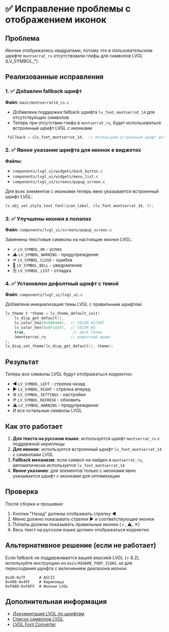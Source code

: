 # ✅ Исправление проблемы с отображением иконок

## Проблема
Иконки отображались квадратами, потому что в пользовательском шрифте `montserrat_ru` отсутствовали глифы для символов LVGL (LV_SYMBOL_*).

## Реализованные исправления

### 1. ✅ Добавлен fallback шрифт
**Файл:** `main/montserrat14_ru.c`
- Добавлена поддержка fallback шрифта `lv_font_montserrat_14` для отсутствующих символов
- Теперь при отсутствии глифа в `montserrat_ru`, будет использоваться встроенный шрифт LVGL с иконками

```c
.fallback = &lv_font_montserrat_14,  // Используем встроенный шрифт для иконок
```

### 2. ✅ Явное указание шрифта для иконок в виджетах

**Файлы:**
- `components/lvgl_ui/widgets/back_button.c`
- `components/lvgl_ui/widgets/menu_list.c`
- `components/lvgl_ui/screens/popup_screen.c`

Для всех элементов с иконками теперь явно указывается встроенный шрифт LVGL:

```c
lv_obj_set_style_text_font(icon_label, &lv_font_montserrat_14, 0);
```

### 3. ✅ Улучшены иконки в попапах

**Файл:** `components/lvgl_ui/screens/popup_screen.c`

Заменены текстовые символы на настоящие иконки LVGL:
- ✓ `LV_SYMBOL_OK` - успех
- ⚠ `LV_SYMBOL_WARNING` - предупреждение
- ✕ `LV_SYMBOL_CLOSE` - ошибка
- 🔔 `LV_SYMBOL_BELL` - уведомление
- ☰ `LV_SYMBOL_LIST` - отладка

### 4. ✅ Установлен дефолтный шрифт с темой

**Файл:** `components/lvgl_ui/lvgl_ui.c`

Добавлена инициализация темы LVGL с правильным шрифтом:

```c
lv_theme_t *theme = lv_theme_default_init(
    lv_disp_get_default(),
    lv_color_hex(0x00D4AA),  // COLOR_ACCENT
    lv_color_hex(0x0F1419),  // COLOR_BG
    true,                     // dark theme
    &montserrat_ru           // дефолтный шрифт
);
lv_disp_set_theme(lv_disp_get_default(), theme);
```

## Результат

Теперь все символы LVGL будут отображаться корректно:
- ◄ `LV_SYMBOL_LEFT` - стрелка назад
- ► `LV_SYMBOL_RIGHT` - стрелка вперед
- ⚙ `LV_SYMBOL_SETTINGS` - настройки
- ⟳ `LV_SYMBOL_REFRESH` - обновить
- ⚠ `LV_SYMBOL_WARNING` - предупреждение
- И все остальные символы LVGL

## Как это работает

1. **Для текста на русском языке**: используется шрифт `montserrat_ru` с поддержкой кириллицы
2. **Для иконок**: используется встроенный шрифт `lv_font_montserrat_14` с символами LVGL
3. **Fallback механизм**: если символ не найден в `montserrat_ru`, автоматически используется `lv_font_montserrat_14`
4. **Явное указание**: для элементов только с иконками явно указывается шрифт с иконками для оптимизации

## Проверка

После сборки и прошивки:
1. Кнопки "Назад" должны отображать стрелку ◄
2. Меню должно показывать стрелки ► и соответствующие иконки
3. Попапы должны показывать правильные иконки (✓, ⚠, ✕)
4. Весь текст на русском языке должен отображаться корректно

## Альтернативное решение (если не работает)

Если fallback не поддерживается вашей версией LVGL (< 8.2), используйте инструкцию из `main/README_FONT_ICONS.md` для пересоздания шрифта с включением диапазона иконок:

```
0x20-0x7F      # ASCII
0x400-0x4FF    # Кириллица
0xF000-0xF8FF  # Иконки LVGL
```

## Дополнительная информация

- [Документация LVGL по шрифтам](https://docs.lvgl.io/master/overview/font.html)
- [Список символов LVGL](https://docs.lvgl.io/master/overview/font.html#built-in-fonts)
- [LVGL Font Converter](https://lvgl.io/tools/fontconverter)


